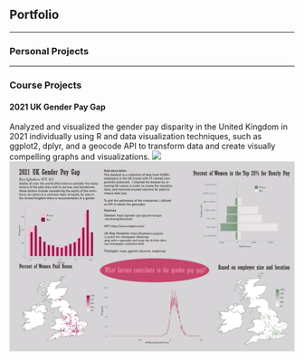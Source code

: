 ## Portfolio

---

### Personal Projects

---

### Course Projects 

#### 2021 UK Gender Pay Gap
Analyzed and visualized the gender pay disparity in the United Kingdom in 2021 individually using R and data visualization techniques, such as ggplot2, dplyr, and a geocode API to transform data and create visually compelling graphs and visualizations. 
[![](https://img.shields.io/badge/R-white?logo=R)](#)
![Data Visualization](images/421Project-smigbokw.jpg)
